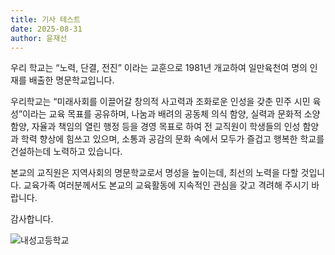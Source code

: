 ```yaml
---
title: 기사 테스트
date: 2025-08-31
author: 윤재선
---
```


우리 학교는 “노력, 단결, 전진” 이라는 교훈으로 1981년 개교하여 일만육천여 명의 인재를 배출한 명문학교입니다.

우리학교는 “미래사회를 이끌어갈 창의적 사고력과 조화로운 인성을 갖춘 민주 시민 육성”이라는 교육 목표를 공유하며, 나눔과 배려의 공동체 의식 함양, 실력과 문화적 소양 함양, 자율과 책임의 열린 행정 등을 경영 목표로 하여 전 교직원이 학생들의 인성 함양과 학력 향상에 힘쓰고 있으며, 소통과 공감의 문화 속에서 모두가 즐겁고 행복한 학교를 건설하는데 노력하고 있습니다.

본교의 교직원은 지역사회의 명문학교로서 명성을 높이는데, 최선의 노력을 다할 것입니다. 교육가족 여러분께서도 본교의 교육활동에 지속적인 관심을 갖고 격려해 주시기 바랍니다.

감사합니다. 

![내성고등학교](https://mblogthumb-phinf.pstatic.net/20130312_151/with_pen_1363050275425ffCd3_JPEG/_20130223_233204.jpg?type=w420)
